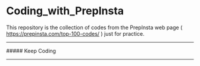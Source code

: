 # Coding_with_PrepInsta

This repository is the collection of codes from the PrepInsta web page ( https://prepinsta.com/top-100-codes/ ) just for practice.

<hr>
##### Keep Coding
<hr>
